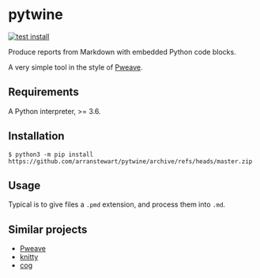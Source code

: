 
# pytwine

[![test install](https://github.com/arranstewart/pytwine/actions/workflows/test.yml/badge.svg)](https://github.com/arranstewart/pytwine/actions/workflows/test.yml)

Produce reports from Markdown with embedded Python code blocks.

A very simple tool in the style of [Pweave][pweave].

[pweave]: https://github.com/mpastell/Pweave

## Requirements

A Python interpreter, >= 3.6.

## Installation

```
$ python3 -m pip install https://github.com/arranstewart/pytwine/archive/refs/heads/master.zip
```

## Usage

Typical is to give files a `.pmd` extension, and process them into `.md`.

## Similar projects

- [Pweave](https://github.com/mpastell/Pweave)
- [knitty](https://github.com/kiwi0fruit/knitty)
- [cog](https://github.com/nedbat/cog)

